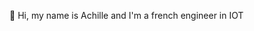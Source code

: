 👋 Hi, my name is Achille and I'm a french engineer in IOT

<!---
achille-gohin/achille-gohin is a ✨ special ✨ repository because its `README.md` (this file) appears on your GitHub profile.
You can click the Preview link to take a look at your changes.
--->
